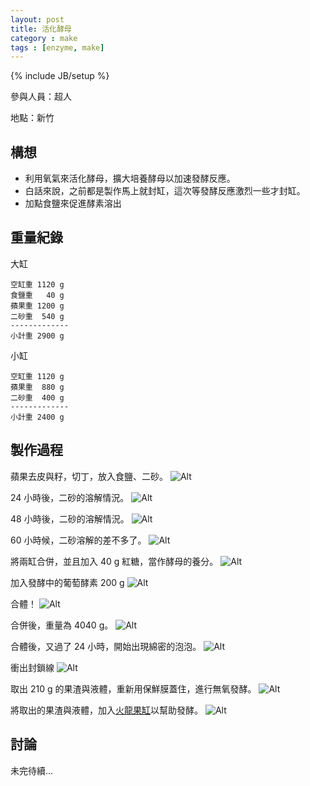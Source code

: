 ```yaml
---
layout: post
title: 活化酵母
category : make
tags : [enzyme, make]
---
```

{% include JB/setup %}

參與人員：超人

地點：新竹

## 構想

* 利用氧氣來活化酵母，擴大培養酵母以加速發酵反應。
* 白話來說，之前都是製作馬上就封缸，這次等發酵反應激烈一些才封缸。
* 加點食鹽來促進酵素溶出

## 重量紀錄

大缸

    空缸重 1120 g
    食鹽重   40 g
    蘋果重 1200 g
    二砂重  540 g
    -------------
    小計重 2900 g

小缸

    空缸重 1120 g
    蘋果重  880 g
    二砂重  400 g
    -------------
    小計重 2400 g

## 製作過程

蘋果去皮與籽，切丁，放入食鹽、二砂。
![Alt](/img/make/2013-04-15/IMG_20130415_232311.jpg)

24 小時後，二砂的溶解情況。
![Alt](/img/make/2013-04-15/IMG_20130416_232007.jpg)

48 小時後，二砂的溶解情況。
![Alt](/img/make/2013-04-15/IMG_20130418_001031.jpg)

60 小時候，二砂溶解的差不多了。
![Alt](/img/make/2013-04-15/IMG_20130418_125512.jpg)

將兩缸合併，並且加入 40 g 紅糖，當作酵母的養分。
![Alt](/img/make/2013-04-15/IMG_20130418_130012.jpg)

加入發酵中的葡萄酵素 200 g
![Alt](/img/make/2013-04-15/IMG_20130418_130929.jpg)

合體！
![Alt](/img/make/2013-04-15/IMG_20130418_131150.jpg)

合併後，重量為 4040 g。
![Alt](/img/make/2013-04-15/IMG_20130418_131352.jpg)

合體後，又過了 24 小時，開始出現綿密的泡泡。
![Alt](/img/make/2013-04-15/IMG_20130419_130307.jpg)

衝出封鎖線
![Alt](/img/make/2013-04-15/IMG_20130419_234043.jpg)

取出 210 g 的果渣與液體，重新用保鮮膜蓋住，進行無氧發酵。
![Alt](/img/make/2013-04-15/IMG_20130419_235730.jpg)

將取出的果渣與液體，加入[火龍果缸](/make/2012/11/26/pitaya)以幫助發酵。
![Alt](/img/make/2013-04-15/IMG_20130419_235750.jpg)

## 討論


未完待續...


